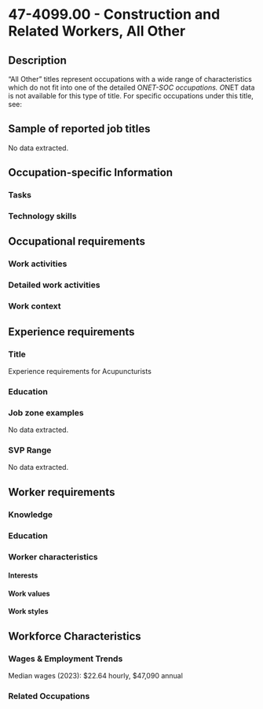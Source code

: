 # 47-4099.00 - Construction and Related Workers, All Other

## Description
“All Other” titles represent occupations with a wide range of characteristics which do not fit into one of the detailed O*NET-SOC occupations. O*NET data is not available for this type of title. For specific occupations under this title, see:

## Sample of reported job titles
No data extracted.

## Occupation-specific Information
### Tasks


### Technology skills


## Occupational requirements
### Work activities


### Detailed work activities


### Work context


## Experience requirements
### Title
Experience requirements for Acupuncturists

### Education


### Job zone examples
No data extracted.

### SVP Range
No data extracted.

## Worker requirements
### Knowledge


### Education


### Worker characteristics
#### Interests


#### Work values


#### Work styles


## Workforce Characteristics
### Wages & Employment Trends
Median wages (2023): $22.64 hourly, $47,090 annual

### Related Occupations
